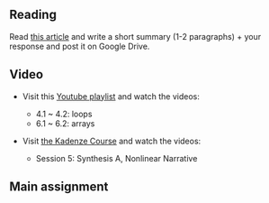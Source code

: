 


## Reading
Read [this article](https://runemadsen.com/blog/on-meta-design-and-algorithmic-design-systems/) and write a short summary (1-2 paragraphs) + your response and post it on Google Drive.

## Video
- Visit this [Youtube playlist](https://www.youtube.com/watch?v=RnS0YNuLfQQ&list=PLRqwX-V7Uu6Zy51Q-x9tMWIv9cueOFTFA&index=5) and watch the videos:
    - 4.1 ~ 4.2: loops
    - 6.1 ~ 6.2: arrays
  
- Visit [the Kadenze Course](https://www.kadenze.com/courses/introduction-to-programming-for-the-visual-arts-with-p5-js-i) and watch the videos:
    - Session 5: Synthesis A, Nonlinear Narrative

## Main assignment
